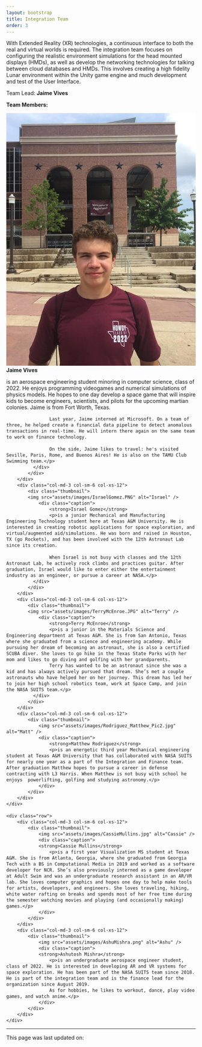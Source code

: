 ```yaml
---
layout: bootstrap
title: Integration Team
order: 3
---
```


With Extended Reality (XR) technologies, a continuous interface to both the real and virtual worlds is required. The integration team focuses on configuring the realistic environment simulations for the head mounted displays (HMDs), as well as develop the networking technologies for talking between cloud databases and HMDs. This involves creating a high fidelity Lunar environment within the Unity game engine and much development and test of the User Interface.

Team Lead: **Jaime Vives**

**Team Members:**

<div class="container">
    <div class="row">
        <div class="col-md-3 col-sm-6 col-xs-12">
            <div class="thumbnail">
            <img src="assets/images/JaimeVives.jpg" alt="Jaime" />
                <div class="caption">
                    <strong>Jaime Vives</strong>
                    <p>is an aerospace engineering student minoring in computer science, class of 2022.  He enjoys programming videogames and numerical simulations of physics models. He hopes to one day develop a space game that will inspire kids to become engineers, scientists, and pilots for the upcoming martian colonies. Jaime is from Fort Worth, Texas.

                    Last year, Jaime interned at Microsoft. On a team of three, he helped create a financial data pipeline to detect anomalous transactions in real-time. He will intern there again on the same team to work on finance technology.

                    On the side, Jaime likes to travel: he's visited Seville, Paris, Rome, and Buenos Aires! He is also on the TAMU Club Swimming team.</p>
              </div>
            </div>
        </div>
        <div class="col-md-3 col-sm-6 col-xs-12">
            <div class="thumbnail">
            <img src="assets/images/IsraelGomez.PNG" alt="Israel" />
                <div class="caption">
                    <strong>Israel Gomez</strong>
                    <p>is a junior Mechanical and Manufacturing Engineering Technology student here at Texas A&M University. He is interested in creating robotic applications for space exploration, and virtual/augmented aid/simulations. He was born and raised in Houston, TX (go Rockets), and has been involved with the 12th Astronaut Lab since its creation.

                    When Israel is not busy with classes and the 12th Astronaut Lab, he actively rock climbs and practices guitar. After graduation, Israel would like to enter either the entertainment industry as an engineer, or pursue a career at NASA.</p>
              </div>
            </div>
        </div>
        <div class="col-md-3 col-sm-6 col-xs-12">
            <div class="thumbnail">
            <img src="assets/images/TerryMcEnroe.JPG" alt="Terry" />
                <div class="caption">
                    <strong>Terry McEnroe</strong>
                    <p>is a junior in the Materials Science and Engineering department at Texas A&M. She is from San Antonio, Texas where she graduated from a science and engineering academy. While pursuing her dream of becoming an astronaut, she is also a certified SCUBA diver. She loves to go hike in the Texas State Parks with her mom and likes to go diving and golfing with her grandparents. 
                    Terry has wanted to be an astronaut since she was a kid and has always actively pursued that dream. She’s met a couple astronauts who have helped her on her journey. This dream has led her to join her high school robotics team, work at Space Camp, and join the NASA SUITS team.</p>
              </div>
            </div>
        </div>
        <div class="col-md-3 col-sm-6 col-xs-12">
            <div class="thumbnail">
                <img src="assets/images/Rodriguez_Matthew_Pic2.jpg" alt="Matt" />
                <div class="caption">
                    <strong>Matthew Rodriguez</strong>
                    <p>is an energetic third year Mechanical engineering student at Texas A&M University that has collaborated with NASA SUITS for nearly one year as a part of the Integration and Finance team. After graduation Matthew hopes to pursue a career in defense contracting with L3 Harris. When Matthew is not busy with school he enjoys  powerlifting, golfing and studying astronomy.</p>
                </div>
            </div>
        </div>
    </div>

    <div class="row">
        <div class="col-md-3 col-sm-6 col-xs-12">
            <div class="thumbnail">
                <img src="assets/images/CassieMullins.jpg" alt="Cassie" />
                <div class="caption">
                <strong>Cassie Mullins</strong>
                    <p>is a first year Visualization MS student at Texas A&M. She is from Atlanta, Georgia, where she graduated from Georgia Tech with a BS in Computational Media in 2019 and worked as a software developer for NCR. She’s also previously interned as a game developer at Adult Swim and was an undergraduate research assistant in an AR/VR lab. She loves computer graphics and hopes one day to help make tools for artists, developers, and engineers. She loves traveling, hiking, white water rafting on breaks and spends most of her free time during the semester watching movies and playing (and occasionally making) games.</p>
                </div>
            </div>
        </div>
        <div class="col-md-3 col-sm-6 col-xs-12">
            <div class="thumbnail">
                <img src="assets/images/AshuMishra.png" alt="Ashu" />
                <div class="caption">
                <strong>Ashutosh Mishra</strong>
                    <p>is an undergraduate aerospace engineer student, class of 2022. He is interested in developing AR and VR systems for space exploration. He has been part of the NASA SUITS team since 2018. He is part of the integration team and is the finance lead for the organization since August 2019.
                    As for hobbies, he likes to workout, dance, play video games, and watch anime.</p>
                </div>
            </div>
        </div>
    </div>
</div>

<hr style="height:2px;border-width:0;color:gray;background-color:gray">
<p > This page was last updated on: </p>
<p id="demo"></p>

<script>
  var x = document.lastModified;
  document.getElementById("demo").innerHTML = x;
</script>